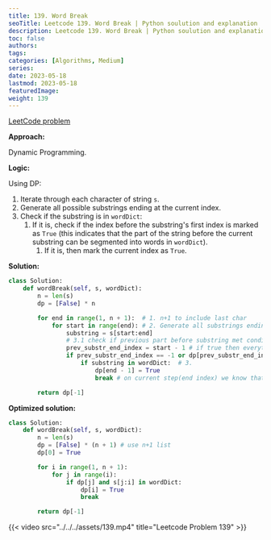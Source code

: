 ```yaml
---
title: 139. Word Break
seoTitle: Leetcode 139. Word Break | Python soulution and explanation
description: Leetcode 139. Word Break | Python soulution and explanation
toc: false
authors:
tags: 
categories: [Algorithms, Medium]
series:
date: 2023-05-18
lastmod: 2023-05-18
featuredImage:
weight: 139
---
```


[LeetCode problem](https://leetcode.com/problems/word-break/description/)

**Approach:**

Dynamic Programming.

**Logic:**

Using DP:
1. Iterate through each character of string `s`.
2. Generate all possible substrings ending at the current index.
3. Check if the substring is in `wordDict`:
   1. If it is, check if the index before the substring's first index is marked as `True` (this indicates that the part of the string before the current substring can be segmented into words in `wordDict`).
      1. If it is, then mark the current index as `True`.

**Solution:**

```python
class Solution:
    def wordBreak(self, s, wordDict):
        n = len(s)
        dp = [False] * n

        for end in range(1, n + 1):  # 1. n+1 to include last char
            for start in range(end): # 2. Generate all substrings ending at i
                substring = s[start:end]
                # 3.1 check if previous part before substring met condition
                prev_substr_end_index = start - 1 # if true then everything before passed condition
                if prev_substr_end_index == -1 or dp[prev_substr_end_index]:  # 3.1
                    if substring in wordDict:  # 3.
                        dp[end - 1] = True
                        break # on current step(end index) we know that meet condition

        return dp[-1]
```

**Optimized solution:**

```python
class Solution:
    def wordBreak(self, s, wordDict):
        n = len(s)
        dp = [False] * (n + 1) # use n+1 list
        dp[0] = True

        for i in range(1, n + 1):
            for j in range(i):
                if dp[j] and s[j:i] in wordDict:
                    dp[i] = True
                    break

        return dp[-1]  
```

{{< video src="../../../assets/139.mp4" title="Leetcode Problem 139" >}}
